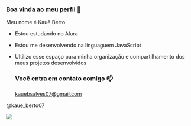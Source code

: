 ### Boa vinda ao meu perfil 🥇

Meu nome é Kauê Berto

- Estou estudando no Alura
- Estou me desenvolvendo na linguaguem JavaScript
- Ultilizo esse espaço para minha organização e compartilhamento dos meus projetos desenvolvidos

  ### Você entra em contato comigo 📫

  kauebsalves07@gmail.com

@kaue_berto07

![](https://tenor.com/pt-BR/view/neyney-neymar-neymar-jr-neymar-da-silva-santos-junior-footballer-gif-17799543)
